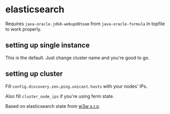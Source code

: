 # elasticsearch

Requires `java-oracle.jdk8-webupd8team` from `java-oracle-formula` in topfile to work properly. 

## setting up single instance

This is the default. Just change cluster name and you're good to go. 

## setting up cluster

Fill `config.discovery.zen.ping.unicast.hosts` with your nodes' IPs. 

Also fill `cluster_node_ips` if you're using ferm state. 



Based on elasticsearch state from [w3w s.r.o](https://github.com/w3w/). 
